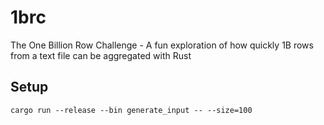 # 1brc
The One Billion Row Challenge - A fun exploration of how quickly 1B rows from a text file can be aggregated with Rust

## Setup
```shell
cargo run --release --bin generate_input -- --size=100
```